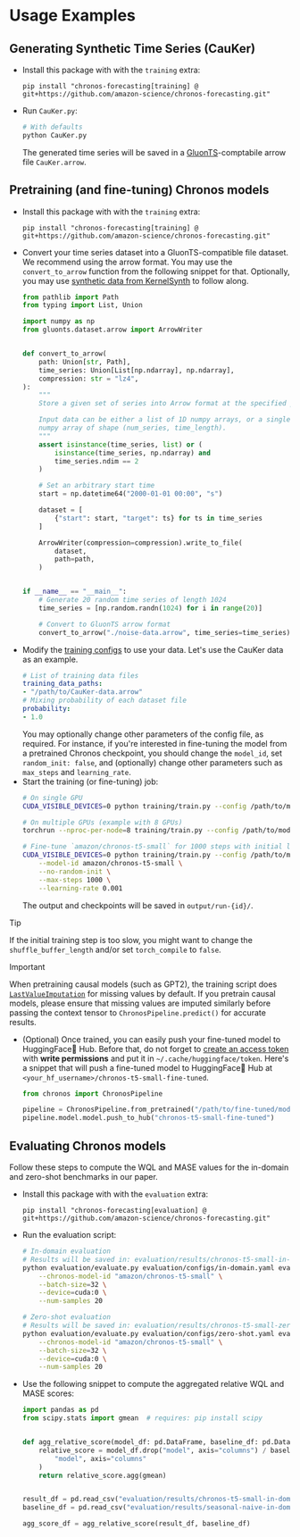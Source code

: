 # Usage Examples

## Generating Synthetic Time Series (CauKer)

- Install this package with with the `training` extra:
    ```
    pip install "chronos-forecasting[training] @ git+https://github.com/amazon-science/chronos-forecasting.git"
    ```
- Run `CauKer.py`:
    ```sh
    # With defaults 
    python CauKer.py

    ```
    The generated time series will be saved in a [GluonTS](https://github.com/awslabs/gluonts)-comptabile arrow file `CauKer.arrow`.

## Pretraining (and fine-tuning) Chronos models
- Install this package with with the `training` extra:
    ```
    pip install "chronos-forecasting[training] @ git+https://github.com/amazon-science/chronos-forecasting.git"
    ```
- Convert your time series dataset into a GluonTS-compatible file dataset. We recommend using the arrow format. You may use the `convert_to_arrow` function from the following snippet for that. Optionally, you may use [synthetic data from KernelSynth](#generating-synthetic-time-series-kernelsynth) to follow along.
    ```py
    from pathlib import Path
    from typing import List, Union

    import numpy as np
    from gluonts.dataset.arrow import ArrowWriter


    def convert_to_arrow(
        path: Union[str, Path],
        time_series: Union[List[np.ndarray], np.ndarray],
        compression: str = "lz4",
    ):
        """
        Store a given set of series into Arrow format at the specified path.

        Input data can be either a list of 1D numpy arrays, or a single 2D
        numpy array of shape (num_series, time_length).
        """
        assert isinstance(time_series, list) or (
            isinstance(time_series, np.ndarray) and
            time_series.ndim == 2
        )

        # Set an arbitrary start time
        start = np.datetime64("2000-01-01 00:00", "s")

        dataset = [
            {"start": start, "target": ts} for ts in time_series
        ]

        ArrowWriter(compression=compression).write_to_file(
            dataset,
            path=path,
        )


    if __name__ == "__main__":
        # Generate 20 random time series of length 1024
        time_series = [np.random.randn(1024) for i in range(20)]

        # Convert to GluonTS arrow format
        convert_to_arrow("./noise-data.arrow", time_series=time_series)
    ```
- Modify the [training configs](training/configs) to use your data. Let's use the CauKer data as an example.
    ```yaml
    # List of training data files
    training_data_paths:
    - "/path/to/CauKer-data.arrow"
    # Mixing probability of each dataset file
    probability:
    - 1.0
    ```
    You may optionally change other parameters of the config file, as required. For instance, if you're interested in fine-tuning the model from a pretrained Chronos checkpoint, you should change the `model_id`, set `random_init: false`, and (optionally) change other parameters such as `max_steps` and `learning_rate`.
- Start the training (or fine-tuning) job:
    ```sh
    # On single GPU
    CUDA_VISIBLE_DEVICES=0 python training/train.py --config /path/to/modified/config.yaml

    # On multiple GPUs (example with 8 GPUs)
    torchrun --nproc-per-node=8 training/train.py --config /path/to/modified/config.yaml

    # Fine-tune `amazon/chronos-t5-small` for 1000 steps with initial learning rate of 1e-3
    CUDA_VISIBLE_DEVICES=0 python training/train.py --config /path/to/modified/config.yaml \
        --model-id amazon/chronos-t5-small \
        --no-random-init \
        --max-steps 1000 \
        --learning-rate 0.001
    ```
    The output and checkpoints will be saved in `output/run-{id}/`.
> [!TIP]  
> If the initial training step is too slow, you might want to change the `shuffle_buffer_length` and/or set `torch_compile` to `false`.

> [!IMPORTANT]  
> When pretraining causal models (such as GPT2), the training script does [`LastValueImputation`](https://github.com/awslabs/gluonts/blob/f0f2266d520cb980f4c1ce18c28b003ad5cd2599/src/gluonts/transform/feature.py#L103) for missing values by default. If you pretrain causal models, please ensure that missing values are imputed similarly before passing the context tensor to `ChronosPipeline.predict()` for accurate results.
- (Optional) Once trained, you can easily push your fine-tuned model to HuggingFace🤗 Hub. Before that, do not forget to [create an access token](https://huggingface.co/settings/tokens) with **write permissions** and put it in `~/.cache/huggingface/token`. Here's a snippet that will push a fine-tuned model to HuggingFace🤗 Hub at `<your_hf_username>/chronos-t5-small-fine-tuned`.
    ```py
    from chronos import ChronosPipeline

    pipeline = ChronosPipeline.from_pretrained("/path/to/fine-tuned/model/ckpt/dir/")
    pipeline.model.model.push_to_hub("chronos-t5-small-fine-tuned")
    ```

## Evaluating Chronos models

Follow these steps to compute the WQL and MASE values for the in-domain and zero-shot benchmarks in our paper.

- Install this package with with the `evaluation` extra:
    ```
    pip install "chronos-forecasting[evaluation] @ git+https://github.com/amazon-science/chronos-forecasting.git"
    ```
- Run the evaluation script:
    ```sh
    # In-domain evaluation
    # Results will be saved in: evaluation/results/chronos-t5-small-in-domain.csv
    python evaluation/evaluate.py evaluation/configs/in-domain.yaml evaluation/results/chronos-t5-small-in-domain.csv \
        --chronos-model-id "amazon/chronos-t5-small" \
        --batch-size=32 \
        --device=cuda:0 \
        --num-samples 20

    # Zero-shot evaluation
    # Results will be saved in: evaluation/results/chronos-t5-small-zero-shot.csv
    python evaluation/evaluate.py evaluation/configs/zero-shot.yaml evaluation/results/chronos-t5-small-zero-shot.csv \
        --chronos-model-id "amazon/chronos-t5-small" \
        --batch-size=32 \
        --device=cuda:0 \
        --num-samples 20
    ```
- Use the following snippet to compute the aggregated relative WQL and MASE scores:
    ```py
    import pandas as pd
    from scipy.stats import gmean  # requires: pip install scipy


    def agg_relative_score(model_df: pd.DataFrame, baseline_df: pd.DataFrame):
        relative_score = model_df.drop("model", axis="columns") / baseline_df.drop(
            "model", axis="columns"
        )
        return relative_score.agg(gmean)


    result_df = pd.read_csv("evaluation/results/chronos-t5-small-in-domain.csv").set_index("dataset")
    baseline_df = pd.read_csv("evaluation/results/seasonal-naive-in-domain.csv").set_index("dataset")

    agg_score_df = agg_relative_score(result_df, baseline_df)
    ```